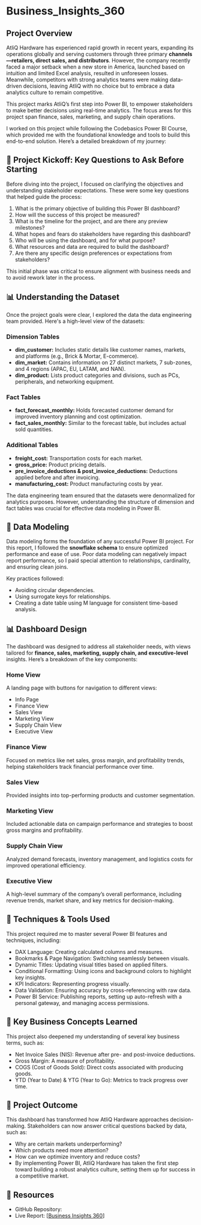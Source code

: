# Business_Insights_360

## Project Overview

AtliQ Hardware has experienced rapid growth in recent years, expanding its operations globally and serving customers through three primary **channels—retailers, direct sales, and distributors**. However, the company recently faced a major setback when a new store in America, launched based on intuition and limited Excel analysis, resulted in unforeseen losses. Meanwhile, competitors with strong analytics teams were making data-driven decisions, leaving AtliQ with no choice but to embrace a data analytics culture to remain competitive.

This project marks AtliQ’s first step into Power BI, to empower stakeholders to make better decisions using real-time analytics. The focus areas for this project span finance, sales, marketing, and supply chain operations.

I worked on this project while following the Codebasics Power BI Course, which provided me with the foundational knowledge and tools to build this end-to-end solution. Here’s a detailed breakdown of my journey:

## 📌 Project Kickoff: Key Questions to Ask Before Starting
Before diving into the project, I focused on clarifying the objectives and understanding stakeholder expectations. These were some key questions that helped guide the process:

1. What is the primary objective of building this Power BI dashboard?
2. How will the success of this project be measured?
3. What is the timeline for the project, and are there any preview milestones?
4. What hopes and fears do stakeholders have regarding this dashboard?
5. Who will be using the dashboard, and for what purpose?
6. What resources and data are required to build the dashboard?
7. Are there any specific design preferences or expectations from stakeholders?

This initial phase was critical to ensure alignment with business needs and to avoid rework later in the process.

## 📊 Understanding the Dataset

Once the project goals were clear, I explored the data the data engineering team provided. Here's a high-level view of the datasets:

### Dimension Tables

- **dim_customer:** Includes static details like customer names, markets, and platforms (e.g., Brick & Mortar, E-commerce).
- **dim_market:** Contains information on 27 distinct markets, 7 sub-zones, and 4 regions (APAC, EU, LATAM, and NAN).
- **dim_product:** Lists product categories and divisions, such as PCs, peripherals, and networking equipment.

### Fact Tables

- **fact_forecast_monthly:** Holds forecasted customer demand for improved inventory planning and cost optimization.
- **fact_sales_monthly:** Similar to the forecast table, but includes actual sold quantities.

### Additional Tables

- **freight_cost:** Transportation costs for each market.
- **gross_price:** Product pricing details.
- **pre_invoice_deductions & post_invoice_deductions:** Deductions applied before and after invoicing.
- **manufacturing_cost:** Product manufacturing costs by year.

The data engineering team ensured that the datasets were denormalized for analytics purposes. However, understanding the structure of dimension and fact tables was crucial for effective data modeling in Power BI.

## 📐 Data Modeling

Data modeling forms the foundation of any successful Power BI project. For this report, I followed the **snowflake schema** to ensure optimized performance and ease of use. Poor data modeling can negatively impact report performance, so I paid special attention to relationships, cardinality, and ensuring clean joins.

Key practices followed:

- Avoiding circular dependencies.
- Using surrogate keys for relationships.
- Creating a date table using M language for consistent time-based analysis.

## 📊 Dashboard Design

The dashboard was designed to address all stakeholder needs, with views tailored for **finance, sales, marketing, supply chain, and executive-level** insights. Here’s a breakdown of the key components:

### Home View

A landing page with buttons for navigation to different views:

- Info Page
- Finance View
- Sales View
- Marketing View
- Supply Chain View
- Executive View

### Finance View
Focused on metrics like net sales, gross margin, and profitability trends, helping stakeholders track financial performance over time.

### Sales View
Provided insights into top-performing products and customer segmentation.

### Marketing View
Included actionable data on campaign performance and strategies to boost gross margins and profitability.

### Supply Chain View
Analyzed demand forecasts, inventory management, and logistics costs for improved operational efficiency.

### Executive View
A high-level summary of the company’s overall performance, including revenue trends, market share, and key metrics for decision-making.

## 🔧 Techniques & Tools Used

This project required me to master several Power BI features and techniques, including:

- DAX Language: Creating calculated columns and measures.
- Bookmarks & Page Navigation: Switching seamlessly between visuals.
- Dynamic Titles: Updating visual titles based on applied filters.
- Conditional Formatting: Using icons and background colors to highlight key insights.
- KPI Indicators: Representing progress visually.
- Data Validation: Ensuring accuracy by cross-referencing with raw data.
- Power BI Service: Publishing reports, setting up auto-refresh with a personal gateway, and managing access permissions.

## 📝 Key Business Concepts Learned

This project also deepened my understanding of several key business terms, such as:

- Net Invoice Sales (NIS): Revenue after pre- and post-invoice deductions.
- Gross Margin: A measure of profitability.
- COGS (Cost of Goods Sold): Direct costs associated with producing goods.
- YTD (Year to Date) & YTG (Year to Go): Metrics to track progress over time.

## 🚀 Project Outcome

This dashboard has transformed how AtliQ Hardware approaches decision-making. Stakeholders can now answer critical questions backed by data, such as:

- Why are certain markets underperforming?
- Which products need more attention?
- How can we optimize inventory and reduce costs?
- By implementing Power BI, AtliQ Hardware has taken the first step toward building a robust analytics culture, setting them up for success in a competitive market.

## 📂 Resources
- GitHub Repository: 
- Live Report: [[Business Insights 360](https://app.powerbi.com/links/23vrBin1Pf?ctid=c6e549b3-5f45-4032-aae9-d4244dc5b2c4&pbi_source=linkShare&bookmarkGuid=774945f8-0fab-4cc0-8879-c9da7d9954b0)]







